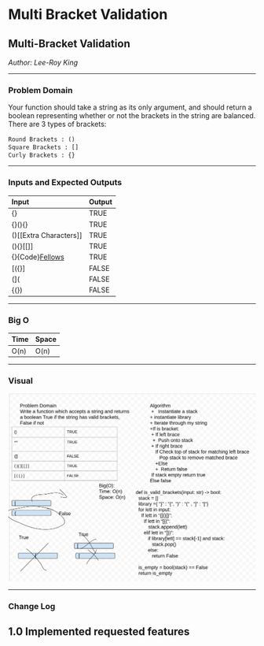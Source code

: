# Multi Bracket Validation

## Multi-Bracket Validation 
*Author: Lee-Roy King*

---

### Problem Domain
Your function should take a string as its only argument, and should return a boolean representing whether or not the brackets in the string are balanced. There are 3 types of brackets:

    Round Brackets : ()
    Square Brackets : []
    Curly Brackets : {}


---

### Inputs and Expected Outputs

| Input | Output |
| :----- | :-----|
| {} |	TRUE |
| {}(){} |	TRUE |
| ()[[Extra Characters]] |	TRUE |
| (){}[[]] |	TRUE |
| {}{Code}[Fellows](())  |	TRUE |
| [({}] |	FALSE |
| (]( |	FALSE |
| {(}) |	FALSE |

---

### Big O


| Time | Space |
| :----------- | :----------- |
| O(n) | O(n) |


----
### Visual

![img](./validbrackets.png)



---

### Change Log
1.0 Implemented requested features
---

